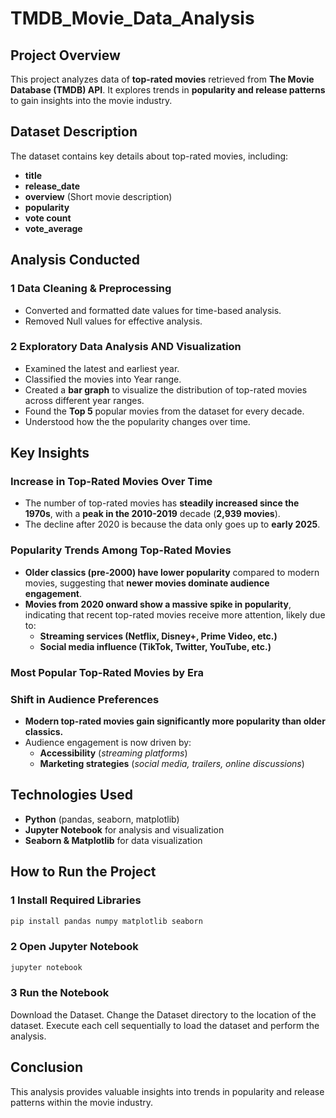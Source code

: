 # TMDB_Movie_Data_Analysis

##  Project Overview  
This project analyzes data of **top-rated movies** retrieved from **The Movie Database (TMDB) API**. It explores trends in **popularity and release patterns** to gain insights into the movie industry.  

##  Dataset Description  
The dataset contains key details about top-rated movies, including:  

-  **title** 
-  **release_date**  
-  **overview** (Short movie description)  
-  **popularity** 
-  **vote count**
-  **vote_average**

##  Analysis Conducted
### **1️ Data Cleaning & Preprocessing**
- Converted and formatted date values for time-based analysis.
- Removed Null values for effective analysis.

### **2️ Exploratory Data Analysis AND Visualization**
- Examined the latest and earliest year.
- Classified the movies into Year range.
- Created a **bar graph** to visualize the distribution of top-rated movies across different year ranges.
- Found the **Top 5** popular movies from the dataset for every decade.
- Understood how the the popularity changes over time.

##  Key Insights

###  Increase in Top-Rated Movies Over Time  
- The number of top-rated movies has **steadily increased since the 1970s**, with a **peak in the 2010-2019** decade (**2,939 movies**).  
- The decline after 2020 is because the data only goes up to **early 2025**.
###  Popularity Trends Among Top-Rated Movies  
- **Older classics (pre-2000) have lower popularity** compared to modern movies, suggesting that **newer movies dominate audience engagement**.  
- **Movies from 2020 onward show a massive spike in popularity**, indicating that recent top-rated movies receive more attention, likely due to:  
  -  **Streaming services (Netflix, Disney+, Prime Video, etc.)**  
  -  **Social media influence (TikTok, Twitter, YouTube, etc.)**  
###  Most Popular Top-Rated Movies by Era  
### Shift in Audience Preferences  
- **Modern top-rated movies gain significantly more popularity than older classics.**  
- Audience engagement is now driven by:  
  -  **Accessibility** (*streaming platforms*)  
  -  **Marketing strategies** (*social media, trailers, online discussions*)  


##  Technologies Used
- **Python** (pandas, seaborn, matplotlib)
- **Jupyter Notebook** for analysis and visualization
- **Seaborn & Matplotlib** for data visualization

##  How to Run the Project
### **1️ Install Required Libraries**
```bash
pip install pandas numpy matplotlib seaborn
```
### **2️ Open Jupyter Notebook**
```bash
jupyter notebook
```
### **3️ Run the Notebook**
Download the Dataset.
Change the Dataset directory to the location of the dataset.
Execute each cell sequentially to load the dataset and perform the analysis.

##  Conclusion
This analysis provides valuable insights into trends in popularity and release patterns within the movie industry. 
